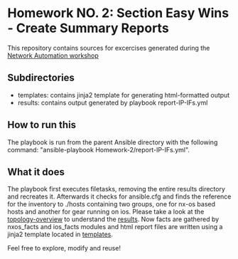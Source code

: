 # Homework NO. 2: Section Easy Wins - Create Summary Reports

This repository contains sources for excercises generated during the
[Network Automation workshop](http://www.ipspace.net/NetAutWS)

## Subdirectories 
* templates: contains jinja2 template for generating html-formatted output
* results: contains output generated by playbook report-IP-IFs.yml

## How to run this

The playbook is run from the parent Ansible directory with the following command: "ansible-playbook Homework-2/report-IP-IFs.yml".

## What it does

The playbook first executes filetasks, removing the entire results directory and recreates it.
Afterwards it checks for ansible.cfg and finds the reference for the inventory to ./hosts containing two groups, one for nx-os based hosts and another for gear running on ios. Please take a look at the [topology-overview](../../../topology/README.md) to understand the [results](results). Now facts are gathered by nxos_facts and ios_facts modules and html report files are written using a jinja2 template located in [templates](templates).

Feel free to explore, modify and reuse! 
